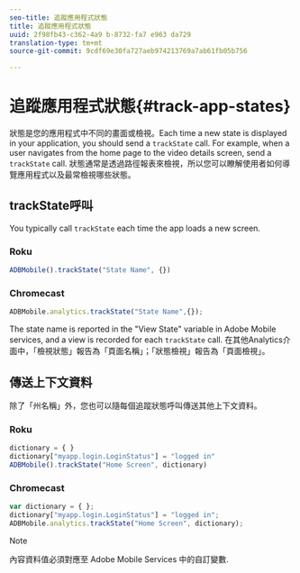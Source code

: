 ```yaml
---
seo-title: 追蹤應用程式狀態
title: 追蹤應用程式狀態
uuid: 2f98fb43-c362-4a9 b-8732-fa7 e963 da729
translation-type: tm+mt
source-git-commit: 9cdf69e30fa727aeb974213769a7ab61fb05b756

---
```



# 追蹤應用程式狀態{#track-app-states}

狀態是您的應用程式中不同的畫面或檢視。Each time a new state is displayed in your application, you should send a `trackState` call. For example, when a user navigates from the home page to the video details screen, send a `trackState` call. 狀態通常是透過路徑報表來檢視，所以您可以瞭解使用者如何導覽應用程式以及最常檢視哪些狀態。

## trackState呼叫

You typically call `trackState` each time the app loads a new screen.

### Roku

```js
ADBMobile().trackState("State Name", {})
```

### Chromecast

```js
ADBMobile.analytics.trackState("State Name",{});
```

The state name is reported in the "View State" variable in Adobe Mobile services, and a view is recorded for each `trackState` call. 在其他Analytics介面中，「檢視狀態」報告為「頁面名稱」；「狀態檢視」報告為「頁面檢視」。

## 傳送上下文資料

除了「州名稱」外，您也可以隨每個追蹤狀態呼叫傳送其他上下文資料。

### Roku

```js
dictionary = { } 
dictionary["myapp.login.LoginStatus"] = "logged in"  
ADBMobile().trackState("Home Screen", dictionary)
```

### Chromecast

```js
var dictionary = { }; 
dictionary["myapp.login.LoginStatus"] = "logged in"; 
ADBMobile.analytics.trackState("Home Screen", dictionary); 
```

>[!NOTE]
>
>內容資料值必須對應至 Adobe Mobile Services 中的自訂變數.

